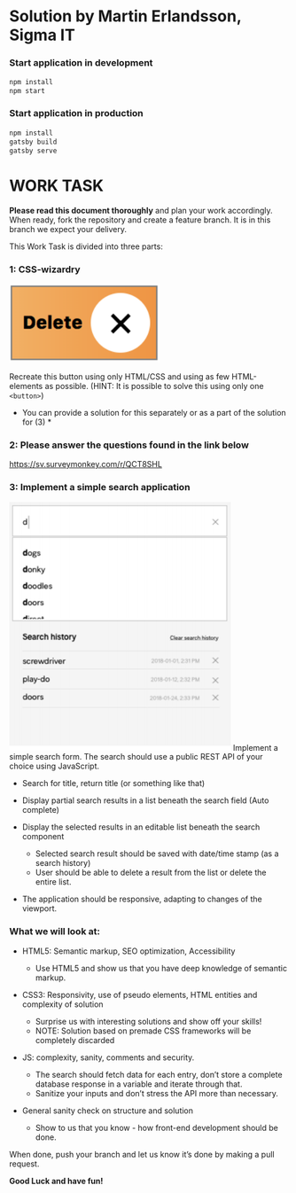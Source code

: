 # Solution by Martin Erlandsson, Sigma IT

### Start application in development

```
npm install
npm start
```

### Start application in production

```
npm install
gatsby build
gatsby serve
```

# WORK TASK

**Please read this document thoroughly** and plan your work accordingly.
When ready, fork the repository and create a feature branch. It is in this branch we
expect your delivery.

This Work Task is divided into three parts:

### 1: CSS-wizardry

![alt text](https://raw.githubusercontent.com/hmfe/54321/master/button.png)

Recreate this button using only HTML/CSS and using as few HTML-elements as
possible. (HINT: It is possible to solve this using only one `<button>`)

- You can provide a solution for this separately or as a part of the solution for (3) \*

### 2: Please answer the questions found in the link below

https://sv.surveymonkey.com/r/QCT8SHL

### 3: Implement a simple search application

<img src="https://raw.githubusercontent.com/hmfe/54321/master/search.png" style="width: 400px">
Implement a simple search form. The search should use a public REST API of your
choice using JavaScript.

- Search for title, return title (or something like that)
- Display partial search results in a list beneath the search field (Auto complete)
- Display the selected results in an editable list beneath the search component

  - Selected search result should be saved with date/time stamp (as a
    search history)
  - User should be able to delete a result from the list or delete the entire
    list.

- The application should be responsive, adapting to changes of the viewport.

### What we will look at:

- HTML5: Semantic markup, SEO optimization, Accessibility

  - Use HTML5 and show us that you have deep knowledge of semantic
    markup.

- CSS3: Responsivity, use of pseudo elements, HTML entities and complexity
  of solution

  - Surprise us with interesting solutions and show off your skills!
  - NOTE: Solution based on premade CSS frameworks will be completely discarded

- JS: complexity, sanity, comments and security.

  - The search should fetch data for each entry, don’t store a complete
    database response in a variable and iterate through that.
  - Sanitize your inputs and don’t stress the API more than necessary.

- General sanity check on structure and solution
  - Show to us that you know - how front-end development should be
    done.

When done, push your branch and let us know it’s done by making a pull request.

**Good Luck and have fun!**
